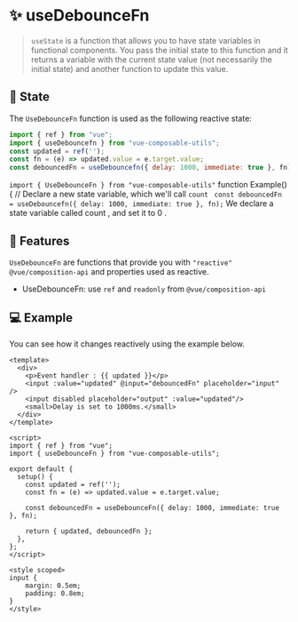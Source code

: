# :sparkles: useDebounceFn
> `useState` is a function that allows you to have state variables in functional components. You pass the initial state to this function and it returns a variable with the current state value (not necessarily the initial state) and another function to update this value.

## :convenience_store: State

The `UseDebounceFn` function is used as the following reactive state:

```js
import { ref } from "vue";
import { useDebouncefn } from "vue-composable-utils";
const updated = ref('');
const fn = (e) => updated.value = e.target.value;
const debouncedFn = useDebouncefn({ delay: 1000, immediate: true }, fn);
```

`import { UseDebounceFn } from "vue-composable-utils"` function Example() { // Declare a new state variable, which we'll call `count` ` const debouncedFn = useDebouncefn({ delay: 1000, immediate: true }, fn);` We declare a state variable called count , and set it to 0 .


## :rocket: Features

`UseDebounceFn` are functions that provide you with `"reactive"` `@vue/composition-api` and properties used as reactive.

- UseDebounceFn: use `ref` and `readonly` from `@vue/composition-api`

## :computer: Example

You can see how it changes reactively using the example below.

<DebouncedFn />

```vue
<template>
  <div>
    <p>Event handler : {{ updated }}</p>
    <input :value="updated" @input="debouncedFn" placeholder="input" />
    <input disabled placeholder="output" :value="updated"/>
    <small>Delay is set to 1000ms.</small>
  </div>
</template>

<script>
import { ref } from "vue";
import { useDebounceFn } from "vue-composable-utils";

export default {
  setup() {
    const updated = ref('');
    const fn = (e) => updated.value = e.target.value;

    const debouncedFn = useDebounceFn({ delay: 1000, immediate: true }, fn);

    return { updated, debouncedFn };
  },
};
</script>

<style scoped>
input {
    margin: 0.5em;
    padding: 0.8em;
}
</style>
```

<ToggleDarkMode/>
